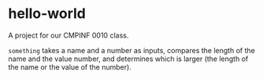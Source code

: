 # hello-world
A project for our CMPINF 0010 class. 

`something` takes a name and a number as inputs, compares the length of the name and the value number, and determines which is larger (the length of the name or the value of the number).
